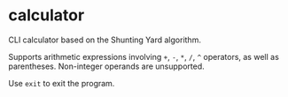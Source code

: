 # calculator
CLI calculator based on the Shunting Yard algorithm.

Supports arithmetic expressions involving `+`, `-`, `*`, `/`, `^` operators, as well as parentheses. Non-integer operands are unsupported.

Use `exit` to exit the program.
